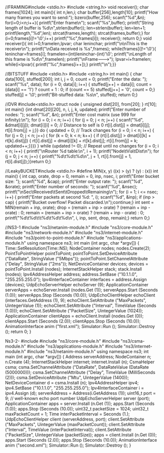 
//FRAMING#include <stdio.h>
#include <string.h>
void receiver();
char frames[1024];
int main(){
int n,len,i;
char buffer[256],length[10];
printf("How many frames you want to send:");
bzero(buffer,256);
scanf("%d",&n);
for(i=0;i<n;i++){
printf("Enter frame\n");
scanf("%s",buffer);
printf("String length of buffer is %d\n",strlen(buffer));
len=strlen(buffer);
len=len+1;
printf(length,"%d",len);
strcat(frames,length);
strcat(frames,buffer);}
for (i=0;frames[i]!='\0';i++)
printf("%c",frames[i]);
receiver();
return 0;}
void receiver(){
int i=0,framelen,lpvar;
char leninchar;
printf("\n\nThis is the receiver\n");
printf("\nData received is %s",frames);
while(frames[i]!='\0'){
leninchar=frames[i];
framelen=(int)leninchar-(int)'\0';
printf("\nLength of this frame is %d\n",framelen);
printf("\nFrame--->");
lpvar=i+framelen;
while(i<lpvar){
printf("%c",frames[i++]);}
printf("\n");}}

//BITSTUFF
#include <stdio.h>
#include <string.h>
int main() {
char data[100], stuffed[200];
int i, j = 0, count = 0;
printf("Enter the data: ");
scanf("%s", data);
for (i = 0; data[i]; i++) {
stuffed[j++] = data[i];
count = (data[i] == '1') ? count + 1 : 0;
if (count == 5) stuffed[j++] = '0', count = 0;}
stuffed[j] = ‘\0’;
printf("Bit-stuffed data: %s\n", stuffed);
return 0;}

//DVR
#include<stdio.h>
struct node {
    unsigned dist[20], from[20];
} rt[10];
int main() {int dmat[20][20], n, i, j, k, updated;
printf("Enter number of nodes: ");
scanf("%d", &n);
printf("Enter cost matrix (use 999 for infinity):\n");
for (i = 0; i < n; i++) {
for (j = 0; j < n; j++) {
scanf("%d", &dmat[i][j]);
dmat[i][i] = 0; // Distance to self is 0
rt[i].dist[j] = dmat[i][j];
rt[i].from[j] = j;}}
do {
updated = 0; // Track changes
for (i = 0; i < n; i++) {
for (j = 0; j < n; j++) {
for (k = 0; k < n; k++) {
if (rt[i].dist[j] > dmat[i][k] + rt[k].dist[j]) {
rt[i].dist[j] = dmat[i][k] + rt[k].dist[j];
rt[i].from[j] = k;
updated++;}}}}
} while (updated != 0); // Repeat until no changes
 for (i = 0; i < n; i++) {
printf("\nRouter %d table:\n", i + 1);
printf("Node\tVia\tDist\n");
for (j = 0; j < n; j++) {
printf("%d\t%d\t%d\n", j + 1, rt[i].from[j] + 1, rt[i].dist[j]);}}return 0;}

//LeakyBUCKET#include <stdio.h>
#define MIN(x, y) ((x) > (y) ? (y) : (x))
int main() {
int cap, orate, drop = 0, remain = 0, inp, nsec, i;
printf("Enter bucket size: ");
scanf("%d", &cap);
printf("Enter output rate: ");
scanf("%d", &orate);
printf("Enter number of seconds: ");
scanf("%d", &nsec);
printf("\nSec\tReceived\tSent\tDropped\tRemaining\n");
for (i = 1; i <= nsec; i++) {
printf("Enter packets at second %d: ", i);
scanf("%d", &inp);
if (inp > cap) {
printf("Bucket overflow! Packet discarded.\n");continue;}
int sent = MIN(remain + inp, orate);
drop = (remain + inp > orate) ? (remain + inp - orate) : 0;
remain = (remain + inp > orate) ? (remain + inp - orate) : 0;
printf("%d\t%d\t\t%d\t%d\t%d\n", i, inp, sent, drop, remain);}
return 0;}

//NS3-1
#include "ns3/netanim-module.h" #include "ns3/core-module.h" #include "ns3/network-module.h" #include "ns3/internet-module.h" #include "ns3/point-to-point-module.h" #include "ns3/applications-module.h" 
using namespace ns3; 
int main (int argc, char *argv[]) { 
Time::SetResolution(Time::NS);
 NodeContainer nodes; 
nodes.Create(2); 
PointToPointHelper pointToPoint;
 pointToPoint.SetDeviceAttribute ("DataRate", StringValue ("5Mbps"));
 pointToPoint.SetChannelAttribute ("Delay", StringValue ("2ms")); NetDeviceContainer devices; devices = pointToPoint.Install (nodes); 
InternetStackHelper stack; stack.Install (nodes); Ipv4AddressHelper address; address.SetBase ("10.1.1.0", "255.255.255.0");
 Ipv4InterfaceContainer interfaces = address.Assign (devices); 
UdpEchoServerHelper echoServer (9); ApplicationContainer serverApps = echoServer.Install (nodes.Get (1)); 
serverApps.Start (Seconds (1.0));
 serverApps.Stop (Seconds (10.0)); 
UdpEchoClientHelper echoClient (interfaces.GetAddress (1), 9); 
echoClient.SetAttribute ("MaxPackets", UintegerValue (1)); 
echoClient.SetAttribute ("Interval", TimeValue (Seconds (1.0))); 
echoClient.SetAttribute ("PacketSize", UintegerValue (1024));
 ApplicationContainer clientApps = echoClient.Install (nodes.Get (0)); 
clientApps.Start (Seconds (2.0)); 
clientApps.Stop (Seconds (10.0)); AnimationInterface anim ("first.xml"); Simulator::Run (); 
Simulator::Destroy (); 
return 0; }

Ns3-2-
#include <fstream>
#include "ns3/core-module.h"
#include "ns3/csma-module.h"
#include "ns3/applications-module.h"
#include "ns3/internet-module.h"
#include "ns3/netanim-module.h"
using namespace ns3;
int
main (int argc, char *argv[])
{
Address serverAddress;
NodeContainer n;
n.Create (4);
InternetStackHelper internet;
internet.Install (n);
CsmaHelper csma;
csma.SetChannelAttribute ("DataRate", DataRateValue (DataRate (5000000)));
csma.SetChannelAttribute ("Delay", TimeValue (MilliSeconds (2)));
csma.SetDeviceAttribute ("Mtu", UintegerValue (1400));
NetDeviceContainer d = csma.Install (n);
Ipv4AddressHelper ipv4;
ipv4.SetBase ("10.1.1.0", "255.255.255.0");
Ipv4InterfaceContainer i = ipv4.Assign (d);
serverAddress = Address(i.GetAddress (1));
uint16_t port = 9; // well-known echo port number
UdpEchoServerHelper server (port);
ApplicationContainer apps = server.Install (n.Get (1));
apps.Start (Seconds (1.0));
apps.Stop (Seconds (10.0));
uint32_t packetSize = 1024;
uint32_t maxPacketCount = 1;
Time interPacketInterval = Seconds (1.);
UdpEchoClientHelper client (serverAddress, port);
client.SetAttribute ("MaxPackets", UintegerValue (maxPacketCount));
client.SetAttribute ("Interval", TimeValue (interPacketInterval));
client.SetAttribute ("PacketSize", UintegerValue (packetSize));
apps = client.Install (n.Get (0));
apps.Start (Seconds (2.0));
apps.Stop (Seconds (10.0));
AnimationInterface anim ("second.xml");
Simulator::Run ();
Simulator::Destroy ();
}



